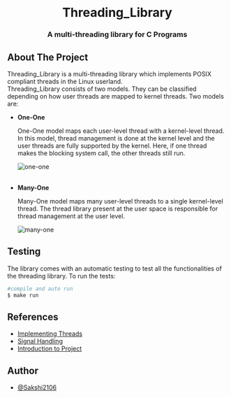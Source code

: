 

<br />
<p align="center">
  <h1 align="center">Threading_Library</h1>
  <p align="center">
    <h3 align="center">A multi-threading library for C Programs</h3>
   



<!-- ABOUT THE PROJECT -->
## About The Project

Threading_Library is a multi-threading library which implements POSIX compliant threads in the Linux userland.  
Threading_Library consists of two models. They can be classified depending on how user threads are mapped to
kernel threads. Two models are:

* **One-One**

    One-One model maps each user-level thread with a kernel-level thread.  
    In this model, thread management is done at the kernel level and the user threads are fully supported by the kernel.
    Here, if one thread makes the blocking system call, the other threads still run.

    <img src="https://binaryterms.com/wp-content/uploads/2019/07/One-to-one-Multithreading-Model.jpg" alt="one-one">
    <br></br>

* **Many-One**

    Many-One model maps many  user-level threads to a single kernel-level thread. 
    The thread library present at the user space is responsible for thread management at the user level.   

    <img src="https://binaryterms.com/wp-content/uploads/2019/07/Many-to-one-Multithreading-Model.jpg" alt="many-one">




## Testing

The library comes with an automatic testing  to test all the functionalities of the threading library. 
To run the tests:

```bash 
#compile and auto run
$ make run
```

<!-- ACKNOWLEDGEMENTS -->
## References
* [Implementing Threads](http://www.it.uu.se/education/course/homepage/os/vt18/module-4/implementing-threads/#kernel-level-threads)
* [Signal Handling](https://www.gnu.org/software/libc/manual/html_node/Signal-Handling.html)
* [Introduction to Project](https://sites.cs.ucsb.edu/~chris/teaching/cs170/projects/proj2.html)


## Author

- [@Sakshi2106](https://github.com/Sakshi2106)



